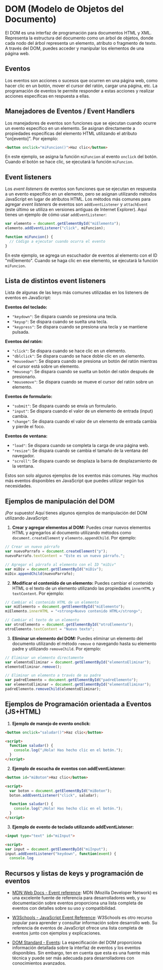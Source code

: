 # DOM (Modelo de Objetos del Documento)

El DOM es una interfaz de programación para documentos HTML y XML. Representa la estructura del documento como un árbol de objetos, donde cada nodo del árbol representa un elemento, atributo o fragmento de texto. A través del DOM, puedes acceder y manipular los elementos de una página web.

## Eventos

Los eventos son acciones o sucesos que ocurren en una página web, como hacer clic en un botón, mover el cursor del ratón, cargar una página, etc. La programación de eventos te permite responder a estas acciones y realizar acciones específicas en respuesta a ellas.

## Manejadores de Eventos / Event Handlers

Los manejadores de eventos son funciones que se ejecutan cuando ocurre un evento específico en un elemento. Se asignan directamente a propiedades específicas del elemento HTML utilizando el atributo "on[evento]". Por ejemplo:

```html
<button onclick="miFuncion()">Haz clic</button>
```

En este ejemplo, se asigna la función `miFuncion` al evento `onclick` del botón. Cuando el botón se hace clic, se ejecutará la función `miFuncion`.

## Event listeners

Los _event listeners_ de eventos son funciones que se ejecutan en respuesta a un evento específico en un elemento, pero se asignan utilizando métodos JavaScript en lugar de atributos HTML. Los métodos más comunes para agregar _event listeners_ de eventos son `addEventListener` y `attachEvent` (este último se utiliza en versiones antiguas de Internet Explorer). Aquí tienes un ejemplo de cómo usar `addEventListener`:

```javascript
var elemento = document.getElementById("miElemento");
elemento.addEventListener("click", miFuncion);

function miFuncion() {
  // Código a ejecutar cuando ocurra el evento
}
```

En este ejemplo, se agrega un escuchador de eventos al elemento con el ID "miElemento". Cuando se haga clic en ese elemento, se ejecutará la función `miFuncion`.

## Lista de distintos event listeners

Lista de algunas de las keys más comunes utilizadas en los listeners de eventos en JavaScript:

**Eventos del teclado:**

- `"keydown"`: Se dispara cuando se presiona una tecla.
- `"keyup"`: Se dispara cuando se suelta una tecla.
- `"keypress"`: Se dispara cuando se presiona una tecla y se mantiene pulsada.

**Eventos del ratón:**

- `"click"`: Se dispara cuando se hace clic en un elemento.
- `"dblclick"`: Se dispara cuando se hace doble clic en un elemento.
- `"mousedown"`: Se dispara cuando se presiona un botón del ratón mientras el cursor está sobre un elemento.
- `"mouseup"`: Se dispara cuando se suelta un botón del ratón después de presionarlo.
- `"mousemove"`: Se dispara cuando se mueve el cursor del ratón sobre un elemento.

**Eventos de formulario:**

- `"submit"`: Se dispara cuando se envía un formulario.
- `"input"`: Se dispara cuando el valor de un elemento de entrada (input) cambia.
- `"change"`: Se dispara cuando el valor de un elemento de entrada cambia y pierde el foco.

**Eventos de ventana:**

- `"load"`: Se dispara cuando se completa la carga de una página web.
- `"resize"`: Se dispara cuando se cambia el tamaño de la ventana del navegador.
- `"scroll"`: Se dispara cuando se desplaza la barra de desplazamiento de la ventana.

Estos son solo algunos ejemplos de los eventos más comunes. Hay muchos más eventos disponibles en JavaScript que puedes utilizar según tus necesidades.

## Ejemplos de manipulación del DOM

¡Por supuesto! Aquí tienes algunos ejemplos de manipulación del DOM utilizando JavaScript:

1. **Crear y agregar elementos al DOM:**
   Puedes crear nuevos elementos HTML y agregarlos al documento utilizando métodos como `document.createElement` y `elemento.appendChild`. Por ejemplo:

```javascript
// Crear un nuevo párrafo
var nuevoParrafo = document.createElement("p");
nuevoParrafo.textContent = "Este es un nuevo párrafo.";

// Agregar el párrafo al elemento con el ID "miDiv"
var miDiv = document.getElementById("miDiv");
miDiv.appendChild(nuevoParrafo);
```

2. **Modificar el contenido de un elemento:**
   Puedes cambiar el contenido HTML o el texto de un elemento utilizando las propiedades `innerHTML` y `textContent`. Por ejemplo:

```javascript
// Cambiar el contenido HTML de un elemento
var miElemento = document.getElementById("miElemento");
miElemento.innerHTML = "<strong>Nuevo contenido HTML</strong>";

// Cambiar el texto de un elemento
var otroElemento = document.getElementById("otroElemento");
otroElemento.textContent = "Nuevo texto";
```

3. **Eliminar un elemento del DOM:**
   Puedes eliminar un elemento del documento utilizando el método `remove` o navegando hasta su elemento padre y utilizando `removeChild`. Por ejemplo:

```javascript
// Eliminar un elemento directamente
var elementoEliminar = document.getElementById("elementoEliminar");
elementoEliminar.remove();

// Eliminar un elemento a través de su padre
var padreElemento = document.getElementById("padreElemento");
var elementoEliminar = document.getElementById("elementoEliminar");
padreElemento.removeChild(elementoEliminar);
```

## Ejemplos de Programación orientada a Eventos (JS+HTML)

1. **Ejemplo de manejo de evento onclick:**

```html
<button onclick="saludar()">Haz clic</button>

<script>
  function saludar() {
    console.log("¡Hola! Has hecho clic en el botón.");
  }
</script>
```

2. **Ejemplo de escucha de eventos con addEventListener:**

```html
<button id="miBoton">Haz clic</button>

<script>
  var boton = document.getElementById("miBoton");
  boton.addEventListener("click", saludar);

  function saludar() {
    console.log("¡Hola! Has hecho clic en el botón.");
  }
</script>
```

3. **Ejemplo de evento de teclado utilizando addEventListener:**

```html
<input type="text" id="miInput">

<script>
var input = document.getElementById("miInput");
input.addEventListener("keydown", function(event) {
  console.log
```

## Recursos y listas de keys y programación de eventos

- [MDN Web Docs - Event reference](https://developer.mozilla.org/en-US/docs/Web/Events): MDN (Mozilla Developer Network) es una excelente fuente de referencia para desarrolladores web, y su documentación sobre eventos proporciona una lista completa de eventos con detalles sobre su uso y compatibilidad.

- [W3Schools - JavaScript Event Reference](https://www.w3schools.com/jsref/dom_obj_event.asp): W3Schools es otro recurso popular para aprender y consultar información sobre desarrollo web. Su referencia de eventos de JavaScript ofrece una lista completa de eventos junto con ejemplos y explicaciones.

- [DOM Standard - Events](https://dom.spec.whatwg.org/#events): La especificación del DOM proporciona información detallada sobre la interfaz de eventos y los eventos disponibles. Sin embargo, ten en cuenta que esta es una fuente más técnica y puede ser más adecuada para desarrolladores con conocimientos avanzados.
